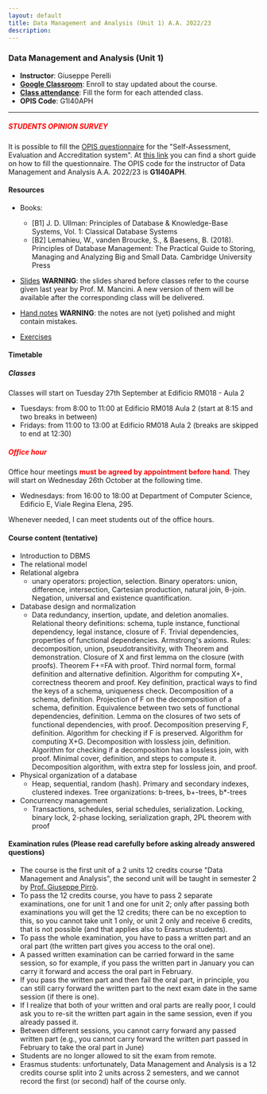 ```yaml
---
layout: default
title: Data Management and Analysis (Unit 1) A.A. 2022/23
description: 
---
```


### Data Management and Analysis (Unit 1)

 - **Instructor**: Giuseppe Perelli
 - **[Google Classroom](https://classroom.google.com/c/NTM4NjE5NTc0NDYx?cjc=f6gyif7)**: Enroll to stay updated about the course.
 - **[Class attendance](https://docs.google.com/forms/d/e/1FAIpQLSer_n364S5xMFtCCAlUAQs_z0lGCn4h3s7hctDIGAt8gD8X0w/viewform)**: Fill the form for each attended class.
 - **OPIS Code**: G1I40APH

------

##### **<span style="color:red">STUDENTS OPINION SURVEY</span>**

It is possible to fill the [OPIS questionnaire](https://www.uniroma1.it/en/student-opinion-survey-opis-italian) for the "Self-Assessment, Evaluation and Accreditation system". At [this link](https://www.uniroma1.it/sites/default/files/field_file_allegati/guided_path_to_access_student_s_opinions_questionnaire_2022_2023.pdf) you can find a short guide on how to fill the questionnaire. The OPIS code for the instructor of Data Management and Analysis A.A. 2022/23 is **G1I40APH**.

#### Resources
- Books:
  - [B1] J. D. Ullman: Principles of Database & Knowledge-Base Systems, Vol. 1: Classical Database Systems
  - [B2] Lemahieu, W., vanden Broucke, S., & Baesens, B. (2018). Principles of Database Management: The Practical Guide to Storing, Managing and Analyzing Big and Small Data. Cambridge University Press

- [Slides](https://drive.google.com/drive/folders/1w_x8EK4SN6WiPuuDG8XtrqjxfVCga3f9?usp=sharing) **WARNING**: the slides shared before classes refer to the course given last year by Prof. M. Mancini. A new version of them will be available after the corresponding class will be delivered.
- [Hand notes](https://drive.google.com/drive/folders/12YOdTpneBSp8hhmSqzJwPvkqhAgsVBSE?usp=sharing) **WARNING**: the notes are not (yet) polished and might contain mistakes.
- [Exercises](https://drive.google.com/drive/folders/1_KQJe6iYN_n7bcm6LlJTLkeUeGsNkV7p?usp=sharing)
 


#### **Timetable**


##### Classes
Classes will start on Tuesday 27th September at Edificio RM018 - Aula 2

- Tuesdays: from 8:00 to 11:00 at Edificio RM018 Aula 2 (start at 8:15 and two breaks in between)
- Fridays: from 11:00 to 13:00 at Edificio RM018 Aula 2 (breaks are skipped to end at 12:30)
 
##### **<span style="color:red"> Office hour </span>**

Office hour meetings **<span style="color:red">must be agreed by appointment before hand</span>**. They will start on Wednesday 26th October at the following time. 

- Wednesdays: from 16:00 to 18:00 at Department of Computer Science, Edificio E, Viale Regina Elena, 295.

Whenever needed, I can meet students out of the office hours.


#### **Course content** (tentative)

- Introduction to DBMS
- The relational model
- Relational algebra
  - unary operators: projection, selection. Binary operators: union, difference, intersection, Cartesian production, natural join, θ-join. Negation, universal and existence quantification.
- Database design and normalization
  - Data redundancy, insertion, update, and deletion anomalies. Relational theory definitions: schema, tuple instance, functional dependency, legal instance, closure of F. Trivial dependencies, properties of functional dependencies. Armstrong's axioms. Rules: decomposition, union, pseudotransitivity, with Theorem and demonstration. Closure of X and first lemma on the closure (with proofs). Theorem F+=FA with proof. Third normal form, formal definition and alternative definition. Algorithm for computing X+, correctness theorem and proof. Key definition, practical ways to find the keys of a schema, uniqueness check. Decomposition of a schema, definition. Projection of F on the decomposition of a schema, definition. Equivalence between two sets of functional dependencies, definition. Lemma on the closures of two sets of functional dependencies, with proof. Decomposition preserving F, definition. Algorithm for checking if F is preserved. Algorithm for computing X+G. Decomposition with lossless join, definition. Algorithm for checking if a decomposition has a lossless join, with proof. Minimal cover, definition, and steps to compute it. Decomposition algorithm, with extra step for lossless join, and proof.
- Physical organization of a database
  - Heap, sequential, random (hash). Primary and secondary indexes, clustered indexes. Tree organizations: b-trees, b+-trees, b*-trees
- Concurrency management
  - Transactions, schedules, serial schedules, serialization. Locking, binary lock, 2-phase locking, serialization graph, 2PL theorem with proof

#### Examination rules (Please **read carefully** before asking already answered questions)

- The course is the first unit of a 2 units 12 credits course "Data Management and Analysis", the second unit will be taught in semester 2 by [Prof. Giuseppe Pirrò](https://ergotid.wordpress.com/).
- To pass the 12 credits course, you have to pass 2 separate examinations, one for unit 1 and one for unit 2; only after passing both examinations you will get the 12 credits; there can be no exception to this, so you cannot take unit 1 only, or unit 2 only and receive 6 credits, that is not possible (and that applies also to Erasmus students).
- To pass the whole examination, you have to pass a written part and an oral part (the written part gives you access to the oral one).
- A passed written examination can be carried forward in the same session, so for example, if you pass the written part in January you can carry it forward and access the oral part in February.
- If you pass the written part and then fail the oral part, in principle, you can still carry forward the written part to the next exam date in the same session (if there is one).
- If I realize that both of your written and oral parts are really poor, I could ask you to re-sit the written part again in the same session, even if you already passed it.
- Between different sessions, you cannot carry forward any passed written part (e.g., you cannot carry forward the written part passed in February to take the oral part in June)
- Students are no longer allowed to sit the exam from remote.
- Erasmus students: unfortunately, Data Management and Analysis is a 12 credits course split into 2 units across 2 semesters, and we cannot record the first (or second) half of the course only.
